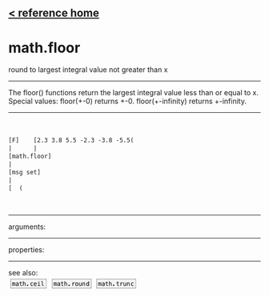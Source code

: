 [< reference home](ceammc_lib.html)
---

# math.floor


round to largest integral value not greater than x

---

The floor() functions return the largest integral value less than or equal to
            x.
Special values:
floor(+-0) returns +-0.
floor(+-infinity) returns +-infinity.
<br>


---


```


[F]    [2.3 3.8 5.5 -2.3 -3.8 -5.5(
|      |
[math.floor]
|
[msg set]
|
[  (

            
```

---
arguments:


---
properties:


---
see also:<br>
[![math.ceil](img/object_math.ceil.png)](math.ceil.html)
[![math.round](img/object_math.round.png)](math.round.html)
[![math.trunc](img/object_math.trunc.png)](math.trunc.html)
